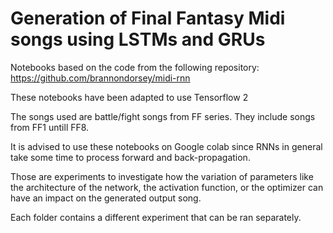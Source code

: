 # Generation of Final Fantasy Midi songs using LSTMs and GRUs

Notebooks based on the code from the following repository: https://github.com/brannondorsey/midi-rnn

These notebooks have been adapted to use Tensorflow 2

The songs used are battle/fight songs from FF series. They include songs from FF1 untill FF8.

It is advised to use these notebooks on Google colab since RNNs in general take some time to process forward and back-propagation.

Those are experiments to investigate how the variation of parameters like the architecture of the network, the activation function, or the optimizer can have an impact on the generated output song.

Each folder contains a different experiment that can be ran separately.

